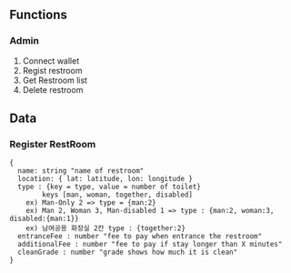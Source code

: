 ## Functions

### Admin

1. Connect wallet
2. Regist restroom
3. Get Restroom list
4. Delete restroom

## Data

### Register RestRoom

```
{
  name: string "name of restroom"
  location: { lat: latitude, lon: longitude }
  type : {key = type, value = number of toilet}
        keys [man, woman, together, disabled]
    ex) Man-Only 2 => type = {man:2}
    ex) Man 2, Woman 3, Man-disabled 1 => type : {man:2, woman:3, disabled:{man:1}}
    ex) 남여공용 화장실 2칸 type : {together:2}
  entranceFee : number "fee to pay when entrance the restroom"
  additionalFee : number "fee to pay if stay longer than X minutes"
  cleanGrade : number "grade shows how much it is clean"
}
```

